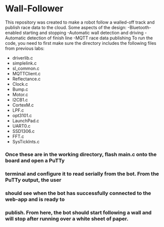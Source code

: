 # Wall-Follower

This repository was created to make a robot follow a walled-off track and publish race data
to the cloud.
Some aspects of the design:
-Bluetooth-enabled starting and stopping
-Automatic wall detection and driving
-Automatic detection of finish line
-MQTT race data publishing
To run the code, you need to first make sure the directory includes the following files from
previous labs:
- driverlib.c
- simplelink.c
- sl_common.c
- MQTTClient.c
- Reflectance.c
- Clock.c
- Bump.c
- Motor.c
- I2CB1.c
- CortexM.c
- LPF.c
- opt3101.c
- LaunchPad.c
- UART0.c
- SSD1306.c
- FFT.c
- SysTickInts.c
### Once these are in the working directory, flash main.c onto the board and open a PuTTy
### terminal and configure it to read serially from the bot. From the PuTTy output, the user
### should see when the bot has successfully connected to the web-app and is ready to
### publish. From here, the bot should start following a wall and will stop after running over a white sheet of paper.
